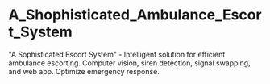 # A_Shophisticated_Ambulance_Escort_System
"A Sophisticated Escort System" - Intelligent solution for efficient ambulance escorting. Computer vision, siren detection, signal swapping, and web app. Optimize emergency response.
